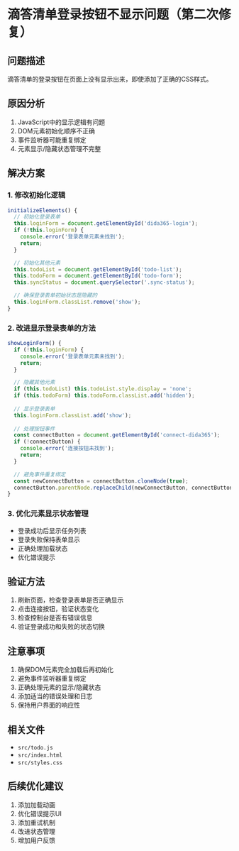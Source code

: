 # 滴答清单登录按钮不显示问题（第二次修复）

## 问题描述
滴答清单的登录按钮在页面上没有显示出来，即使添加了正确的CSS样式。

## 原因分析
1. JavaScript中的显示逻辑有问题
2. DOM元素初始化顺序不正确
3. 事件监听器可能重复绑定
4. 元素显示/隐藏状态管理不完整

## 解决方案

### 1. 修改初始化逻辑
```javascript
initializeElements() {
  // 初始化登录表单
  this.loginForm = document.getElementById('dida365-login');
  if (!this.loginForm) {
    console.error('登录表单元素未找到');
    return;
  }

  // 初始化其他元素
  this.todoList = document.getElementById('todo-list');
  this.todoForm = document.getElementById('todo-form');
  this.syncStatus = document.querySelector('.sync-status');

  // 确保登录表单初始状态是隐藏的
  this.loginForm.classList.remove('show');
}
```

### 2. 改进显示登录表单的方法
```javascript
showLoginForm() {
  if (!this.loginForm) {
    console.error('登录表单元素未找到');
    return;
  }

  // 隐藏其他元素
  if (this.todoList) this.todoList.style.display = 'none';
  if (this.todoForm) this.todoForm.classList.add('hidden');
  
  // 显示登录表单
  this.loginForm.classList.add('show');
  
  // 处理按钮事件
  const connectButton = document.getElementById('connect-dida365');
  if (!connectButton) {
    console.error('连接按钮未找到');
    return;
  }

  // 避免事件重复绑定
  const newConnectButton = connectButton.cloneNode(true);
  connectButton.parentNode.replaceChild(newConnectButton, connectButton);
}
```

### 3. 优化元素显示状态管理
- 登录成功后显示任务列表
- 登录失败保持表单显示
- 正确处理加载状态
- 优化错误提示

## 验证方法
1. 刷新页面，检查登录表单是否正确显示
2. 点击连接按钮，验证状态变化
3. 检查控制台是否有错误信息
4. 验证登录成功和失败的状态切换

## 注意事项
1. 确保DOM元素完全加载后再初始化
2. 避免事件监听器重复绑定
3. 正确处理元素的显示/隐藏状态
4. 添加适当的错误处理和日志
5. 保持用户界面的响应性

## 相关文件
- `src/todo.js`
- `src/index.html`
- `src/styles.css`

## 后续优化建议
1. 添加加载动画
2. 优化错误提示UI
3. 添加重试机制
4. 改进状态管理
5. 增加用户反馈 